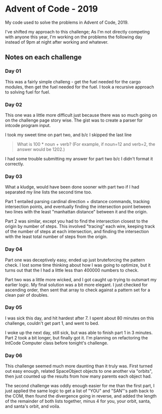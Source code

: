 # Advent of Code - 2019
My code used to solve the problems in Advent of Code, 2019.

I've shifted my approach to this challenge; As I'm not directly competing with anyone this year, I'm working on the problems the following day instead of 9pm at night after working and whatever.

## Notes on each challenge

### Day 01

This was a fairly simple challeng - get the fuel needed for the cargo modules, then get the fuel needed for the fuel.
I took a recursive approach to solving fuel for fuel.

### Day 02

This one was a little more difficult just because there was so much going on on the challenge page story wise.
The gist was to create a parser for intcode program input. 

I took my sweet time on part two, and b/c I skipped the last line

>What is 100 * noun + verb? (For example, if noun=12 and verb=2, the answer would be 1202.)

I had some trouble submitting my answer for part two b/c I didn't format it correctly.

### Day 03

What a kludge, would have been done sooner with part two if I had separated my line lists the second time too.

Part 1 entailed parsing cardinal direction + distance commands, tracking intersection points, and eventually finding the intersection point between two lines with the least "manhattan distance" between it and the origin.

Part 2 was similar, except you had to find the intersection closest to the origin by number of steps. This involved "tracing" each wire, keeping track of the number of steps at each intersection, and finding the intersection with the least total number of steps from the origin.

### Day 04

Part one was deceptively easy, ended up just bruteforcing the pattern check.
I lost some time thinking about how I was going to optimize,
but it turns out that the I had a little less than 400000 numbers to check.

Part two was a little more wicked, and I got caught up trying to outsmart my earlier logic.
My final solution was a bit more elegant. I just checked for ascending order,
then sent that array to check against a pattern set for a clean pair of doubles.

### Day 05

I was sick this day, and hit hardest after 7. I spent about 80 minutes on this challenge, couldn't get part 1, and went to bed.

I woke up the next day, still sick, but was able to finish part 1 in 3 minutes. Part 2 took a bit longer, but finally got it. I'm planning on refactoring the IntCode Computer class before tonight's challenge.

### Day 06

This challenge seemed much more daunting than it truly was. First turned out easy enough, related SpaceObject objects to one another via "orbits", then just counted up the results from how many parents each object had.

The second challenge was oddly enough easier for me than the first part, I just applied the same logic to get a list of "YOU" and "SAN"'s path back to the COM, then found the divergence going in reverse, and added the length of the remainder of both lists together, minus 4 for you, your orbit, santa, and santa's orbit, and voila.